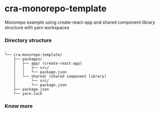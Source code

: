 # cra-monorepo-template

Monorepo example using create-react-app and shared component library structure with yarn workspaces

### Directory structure

```
.
└── cra-monorepo-template/
    ├── packages/
    │   ├── app/ (create-react-app)
    │   │   ├── src/
    │   │   └── package.json
    │   └── shared/ (shared component library)
    │       └── src/
    │       └── package.json
    ├── package.json
    └── yarn.lock
```

### Know more

<!-- I have written a [blog post explaining the details](https://jibin.tech/monorepo-with-create-react-app/). -->
